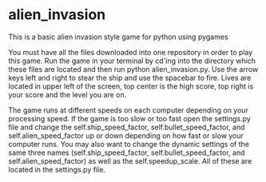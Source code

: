 # alien_invasion
This is a basic alien invasion style game for python using pygames


You must have all the files downloaded into one repository in order to play this game.
Run the game in your terminal by cd'ing into the directory which these files are
located and then run python alien_invasion.py. Use the arrow keys left and right to
stear the ship and use the spacebar to fire. Lives are located in upper left of the
screen, top center is the high score, top right is your score and the level you are on.

The game runs at different speeds on each computer depending on your processing speed.
If the game is too slow or too fast open the settings.py file and change the 
self.ship_speed_factor, self.bullet_speed_factor, and self.alien_speed_factor up or down 
depending on how fast or slow your computer runs. You may also want to change the dynamic 
settings of the same three names (self.ship_speed_factor, self.bullet_speed_factor, and 
self.alien_speed_factor) as well as the self.speedup_scale. All of these are located in
the settings.py file.
